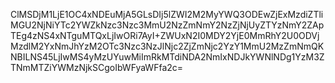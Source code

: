 ClMSDjM1LjE1OC4xNDEuMjA5GLsDIj5lZWI2M2MyYWQ3ODEwZjExMzdiZTliMGU2NjNiYTc2YWZkNzc3Nzc3MmU2NzZmNmY2NzZjNjUyZTYzNmY2ZApTEg4zNS4xNTguMTQxLjIwORi7AyI+ZWUxN2I0MDY2YjE0MmRhY2U0ODVjMzdlM2YxNmJhYzM2OTc3Nzc3NzJlNjc2ZjZmNjc2YzY1MmU2MzZmNmQKNBILNS45LjIwMS4yMzUYuwMiImRkMTdiNDA2NmIxNDJkYWNlNDg1YzM3ZTNmMTZiYWMzNjkSCgoIbWFyaWFfa2c=